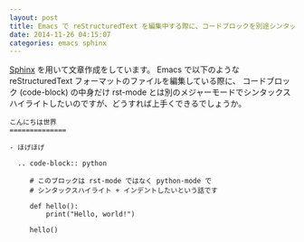 ```yaml
---
layout: post
title: Emacs で reStructuredText を編集中する際に、コードブロックを別途シンタックスハイライトしたい
date: 2014-11-26 04:15:07
categories: emacs sphinx
---
```

<p><a href="http://sphinx-doc.org/">Sphinx</a> を用いて文章作成をしています。
Emacs で以下のような reStructuredText フォーマットのファイルを編集している際に、
コードブロック (code-block) の中身だけ rst-mode とは別のメジャーモードでシンタックスハイライトしたいのですが、どうすれば上手くできるでしょうか。</p>

<pre><code>こんにちは世界
==============

- ほげほげ

  .. code-block:: python

     # このブロックは rst-mode ではなく python-mode で
     # シンタックスハイライト + インデントしたいという話です

     def hello():
         print("Hello, world!")

     hello()
</code></pre>
